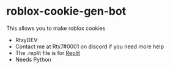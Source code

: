 # roblox-cookie-gen-bot
This allows you to make roblox cookies
 - RtxyDEV
 - Contact me at Rtx7#0001 on discord if you need more help
 - The .replit file is for [Replit](https://replit.com/) 
 - Needs Python 
